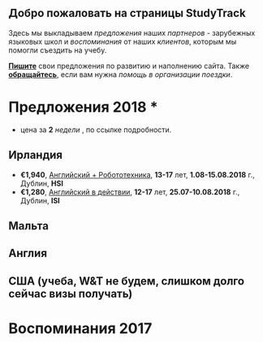 ## Добро пожаловать на страницы **StudyTrack**

Здесь мы выкладываем _предложения_ наших _партнеров_ - зарубежных языковых школ и _воспоминания_ от наших _клиентов_, которым мы помогли съездить на учебу.

**[Пишите](mailto:studytrack.me@gmail.com)** свои предложения по развитию и наполнению сайта. Также **[обращайтесь](mailto:studytrack.me@gmail.com)**, если вам нужна _помощь в организации поездки_.

# Предложения 2018 *
 * цена за **2** _недели_ , по ссылке подробности.

## Ирландия

- **€1,940**, [Английский + Робототехника](http://studytrack.me/English_Robotics___CodingRu/index), **13-17** лет, **1.08-15.08.2018** г., Дублин, **HSI**
- **€1,280**, [Английский в действии](http://studytrack.me/pdf/2018-ISI-Junior-Summer-CampRu), **12-17** лет, **25.07-10.08.2018** г., Дублин, **ISI**

## Мальта

## Англия

## США (учеба, W&T не будем, слишком долго сейчас визы получать)

# Воспоминания 2017

